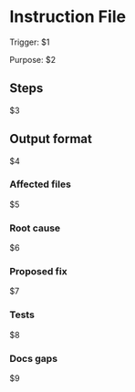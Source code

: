 # Instruction File

Trigger: $1

Purpose: $2

## Steps

$3

## Output format

$4


### Affected files

$5

### Root cause

$6

### Proposed fix

$7

### Tests

$8

### Docs gaps

$9
